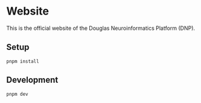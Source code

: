 # Website

This is the official website of the Douglas Neuroinformatics Platform (DNP). 

## Setup

```shell
pnpm install
```

## Development

```shell
pnpm dev
```
